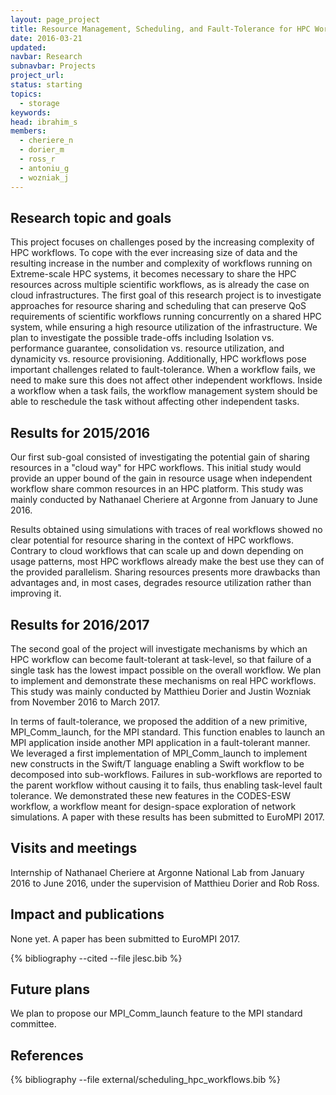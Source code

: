 ```yaml
---
layout: page_project
title: Resource Management, Scheduling, and Fault-Tolerance for HPC Workflows
date: 2016-03-21
updated:
navbar: Research
subnavbar: Projects
project_url:
status: starting
topics: 
  - storage
keywords:
head: ibrahim_s
members:
  - cheriere_n
  - dorier_m
  - ross_r
  - antoniu_g
  - wozniak_j
---
```


## Research topic and goals

This project focuses on challenges posed by the increasing complexity of HPC workflows. To cope with the ever increasing size of data and the resulting increase in the number and complexity of workflows running on Extreme-scale HPC systems, it becomes necessary to share the HPC resources across multiple scientific workflows, as is already the case on cloud infrastructures. The first goal of this research project is to investigate approaches for resource sharing and scheduling that can preserve QoS requirements of scientific workflows running concurrently on a shared HPC system, while ensuring a high resource utilization of the infrastructure. We plan to investigate the possible trade-offs including Isolation vs. performance guarantee, consolidation vs. resource utilization, and dynamicity vs. resource provisioning. Additionally, HPC workflows pose important challenges related to fault-tolerance. When a workflow fails, we need to make sure this does not affect other independent workflows. Inside a workflow when a task fails, the workflow management system should be able to reschedule the task without affecting other independent tasks.

## Results for 2015/2016

Our first sub-goal consisted of investigating the potential gain of sharing resources in a "cloud way" for HPC workflows. This initial study would provide an upper bound of the gain in resource usage when independent workflow share common resources in an HPC platform. This study was mainly conducted by Nathanael Cheriere at Argonne from January to June 2016.

Results obtained using simulations with traces of real workflows showed no clear potential for resource sharing in the context of HPC workflows. Contrary to cloud workflows that can scale up and down depending on usage patterns, most HPC workflows already make the best use they can of the provided parallelism. Sharing resources presents more drawbacks than advantages and, in most cases, degrades resource utilization rather than improving it.

## Results for 2016/2017

The second goal of the project will investigate mechanisms by which an HPC workflow can become fault-tolerant at task-level, so that failure of a single task has the lowest impact possible on the overall workflow. We plan to implement and demonstrate these mechanisms on real HPC workflows. This study was mainly conducted by Matthieu Dorier and Justin Wozniak from November 2016 to March 2017.

In terms of fault-tolerance, we proposed the addition of a new primitive, MPI_Comm_launch, for the MPI standard. This function enables to launch an MPI application inside another MPI application in a fault-tolerant manner. We leveraged a first implementation of MPI_Comm_launch to implement new constructs in the Swift/T language enabling a Swift workflow to be decomposed into sub-workflows. Failures in sub-workflows are reported to the parent workflow without causing it to fails, thus enabling task-level fault tolerance. We demonstrated these new features in the CODES-ESW workflow, a workflow meant for design-space exploration of network simulations. A paper with these results has been submitted to EuroMPI 2017.

## Visits and meetings

Internship of Nathanael Cheriere at Argonne National Lab from January 2016 to June 2016, under the supervision of Matthieu Dorier and Rob Ross.

## Impact and publications

None yet. A paper has been submitted to EuroMPI 2017.

{% bibliography --cited --file jlesc.bib %}


## Future plans

We plan to propose our MPI_Comm_launch feature to the MPI standard committee.

## References

{% bibliography --file external/scheduling_hpc_workflows.bib %}
